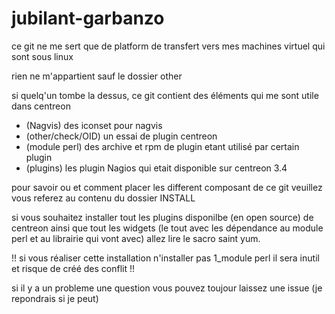 # jubilant-garbanzo

ce git ne me sert que de platform de transfert vers mes machines virtuel qui sont sous linux

rien ne m'appartient sauf le dossier other 

si quelq'un tombe la dessus, ce git contient des éléments qui me sont utile dans centreon 

- (Nagvis) des iconset pour nagvis
- (other/check/OID) un essai de plugin centreon
- (module perl) des archive et rpm de plugin etant utilisé par certain plugin
- (plugins) les plugin Nagios qui etait disponible sur centreon 3.4

pour savoir ou et comment placer les different composant de ce git veuillez vous referez au contenu du dossier INSTALL

si vous souhaitez installer tout les plugins disponilbe (en open source) de centreon ainsi que tout les widgets 
  (le tout avec les dépendance au module perl et au librairie qui vont avec)
allez lire le sacro saint yum.

!! si vous réaliser cette installation n'installer pas 1_module perl il sera inutil et risque de créé des conflit !!

si il y a un probleme une question vous pouvez toujour laissez une issue (je repondrais si je peut)
  
